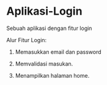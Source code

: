 # Aplikasi-Login
Sebuah aplikasi dengan fitur login

Alur Fitur Login:

1. Memasukkan email dan password

2. Memvalidasi masukan.

3. Menampilkan halaman home.

